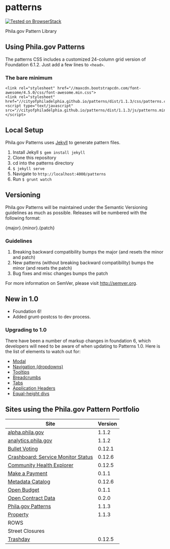 # patterns

[![Tested on BrowserStack](https://img.shields.io/badge/browserstack-tested-brightgreen.svg?logo=data%3Aimage%2Fpng%3Bbase64%2CiVBORw0KGgoAAAANSUhEUgAAAA4AAAAOCAYAAAAfSC3RAAACsUlEQVQokVWSTWwUZQCGn2%2B%2Bnd2d7XS7K1v6Q6WAaBoKklAMP0rcNBqWiMET0SskxEBAURLjBfZkPJAQWmOswkVjYnqiKiGALQ0NP0EIcjAg0gottNB26f7Odmfmm89TG31P7%2BF5bo%2FgP%2BvX%2FfKto31bmY3vV2O590VJIlKps5FS0Fv35roRkc06C6xYOLkvt3cyWTmh7wdve402411Jys0GNkWSUxXij%2Bw79S1N2brPTp9ZFJ9lM6%2FKfP5c%2BK7ZOvpGmsHMu9wImnjmgUWeDeavpNUQa25ZKpVq%2FST6wbc9QvccjExP3LhkPdJbxpdnOL%2FnEAMPKzy48gve%2BH2q7Wuo37Sdd2Kn2BW7wusPG%2F1k%2B4sZIzd9d1tYqS3lis2Tne8xWoHJn05g9h1jxa2LfLfKRI4McNPdyG03zMyyaqhWLB41dCT2EZ7Ci8bxUimCuVn0zUuIcBSzPs7fo2OI4Z%2BpuYrn8yEeWwGE1CaD%2BWLaB5Rw8P0SrzTGCSdSaOUz%2BWSSvq96cRNLWW1X0TrAV2CGRMQILWseMySYco78P0O8tDTB7sOf09KxFqvOZslrabr37aVD%2Fo4hBY1ljVCCkGyI9UgrciqWcGm6eoY%2F2iKs27iDzm9%2BoJzP4cZqTJcHmCg9oEv6rJyL4b0gnFD91uVn8zNTszhPU13FAoULP3K9awRpNwOK0swEQVBhveuTGXdJdLRRM4zLAsD5bd%2Bn8t7E8cJfTzF8eNwQ5l6zScmSWAhWFmq8XDVIrm9HJ%2BuqfhDtFgBa98va8OBJOZU74IxO4z93EF4AhsCImpitDcQ6W1ARs%2Br55odW99ffLyaH1sK99vEeUXOOaGe%2BQypFIDQh28IThhJCXvZ1%2BJiV7h35X6uL%2Fp9Z2y8WNiOj25BWp67NDaOMa18MHr%2BdzYpggfsXmkch023E8JUAAAAASUVORK5CYII%3D)](https://www.browserstack.com/)


Phila.gov Pattern Library

## Using Phila.gov Patterns
The patterns CSS includes a customized 24-column grid version of Foundation 6.1.2. Just add a few lines to `<head>`.

### The bare minimum
```
<link rel="stylesheet" href="//maxcdn.bootstrapcdn.com/font-awesome/4.5.0/css/font-awesome.min.css">
<link rel="stylesheet" href="//cityofphiladelphia.github.io/patterns/dist/1.1.3/css/patterns.css">
<script type="text/javascript" src="//cityofphiladelphia.github.io/patterns/dist/1.1.3/js/patterns.min.js"></script>
```

## Local Setup
Phila.gov Patterns uses <a href="http://jekyllrb.com/">Jekyll</a> to generate pattern files.

1. Install Jekyll <code>$ gem install jekyll</code>  
2. Clone this repository
3. cd into the patterns directory
4. <code>$ jekyll serve</code>
5. Navigate to <code>http://localhost:4000/patterns</code>
6. Run <code>$ grunt watch</code>


## Versioning

Phila.gov Patterns will be maintained under the Semantic Versioning guidelines as much as possible. Releases will be numbered with the following format:

{major}.{minor}.{patch}

### Guidelines

1. Breaking backward compatibility bumps the major (and resets the minor and patch)
2. New patterns (without breaking backward compatibility) bumps the minor (and resets the patch)
3. Bug fixes and misc changes bumps the patch


For more information on SemVer, please visit http://semver.org.

## New in 1.0
- Foundation 6!
- Added grunt-postcss to dev process.

### Upgrading to 1.0
There have been a number of markup changes in foundation 6, which developers will need to be aware of when updating to Patterns 1.0. Here is the list of elements to watch out for:
 - [Modal](http://cityofphiladelphia.github.io/patterns/#p-modal)
 - [Navigation (dropdowns)](http://cityofphiladelphia.github.io/patterns/#p-navigation)
 - [Tooltips](http://cityofphiladelphia.github.io/patterns/#p-tooltips)
 - [Breadcrumbs](http://cityofphiladelphia.github.io/patterns/#p-breadcrumbs)
 - [Tabs](http://cityofphiladelphia.github.io/patterns/#p-sub-navigation---vertical-tabs)
 - [Application Headers](http://cityofphiladelphia.github.io/patterns/#p-application-header)
 - [Equal-height divs](http://cityofphiladelphia.github.io/patterns/#p-content-block)


## Sites using the Phila.gov Pattern Portfolio

| Site                                                        | Version |
| ----------------------------------------------------------- |---------|
| [alpha.phila.gov](http://alpha.phila.gov)                   | 1.1.2  |
| [analytics.phila.gov](http://analytics.phila.gov/)          | 1.1.2  |
| [Bullet Voting](http://cityofphiladelphia.github.io/bullet-voting/) |  0.12.1 |
| [Crashboard: Service Monitor Status](http://cityofphiladelphia.github.io/crashboard/) | 0.12.6 |
| [Community Health Explorer](http://cityofphiladelphia.github.io/community-health-explorer/) | 0.12.5 |
| [Make a Payment](https://secure.phila.gov/PaymentCenter/AccountLookup/) | 0.1.1 |
| [Metadata Catalog](http://metadata.phila.gov/)              | 0.12.6 |
| [Open Budget](http://www.phila.gov/openbudget/)             | 0.1.1 |
| [Open Contract Data](http://cityofphiladelphia.github.io/contracts/) | 0.2.0 |
| [Phila.gov Patterns](http://cityofphiladelphia.github.io/patterns/)  | 1.1.3 |
| [Property](https://alpha.phila.gov/property/)               | 1.1.3 |
| ROWS | |
| Street Closures | |
| [Trashday](https://alpha.phila.gov/trashday/)               | 0.12.5 |
